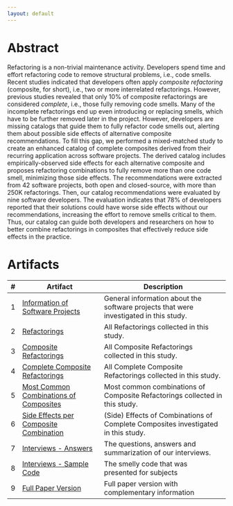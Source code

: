 ```yaml
---
layout: default
---
```


# Abstract

Refactoring is a non-trivial maintenance activity. Developers spend time and effort refactoring code to remove structural problems, i.e., code smells. Recent studies indicated that developers often apply *composite refactoring* (composite, for short), i.e., two or more interrelated refactorings. However, previous studies revealed that only 10% of composite refactorings are considered *complete*, i.e., those fully removing code smells. Many of the incomplete refactorings end up even introducing or replacing smells, which have to be further removed later in the project. However, developers are missing catalogs that guide them to fully refactor code smells out, alerting them about possible side effects of alternative composite recommendations. To fill this gap, we performed a mixed-matched study to create an enhanced catalog of complete composites derived from their recurring application across software projects. The derived catalog includes empirically-observed side effects for each alternative composite and proposes refactoring combinations to fully remove more than one code smell, minimizing those side effects. The recommendations were extracted from 42 software projects, both open and closed-source, with more than 250K refactorings. Then, our catalog recommendations were evaluated by nine software developers. The evaluation indicates that 78% of developers reported that their solutions could have worse side effects without our recommendations, increasing the effort to remove smells critical to them. Thus, our catalog can guide both developers and researchers on how to better combine refactorings in composites that effectively reduce side effects in the practice. 

# Artifacts

| #      | Artifact | Description |
| ----------- | ----------- | ----------- |
| 1      | [Information of Software Projects](https://github.com/compositerefactoring/site/raw/main/downloads/general-data-per-project.xlsx) | General information about the software projects that were investigated in this study. |
| 2      | [Refactorings](https://drive.google.com/drive/folders/1Bdaho1Vs4qDnwnu1CDW22meqw4F6JqyO?usp=sharing) | All Refactorings collected in this study. |
| 3      | [Composite Refactorings](https://drive.google.com/drive/folders/1pNI2LYNANySKazd3rSV_U9RRWrlq0trG?usp=sharing) | All Composite Refactorings collected in this study. |
| 4      | [Complete Composite Refactorings](https://drive.google.com/drive/folders/15Kx0cx2g3Qxl6FmT7CHhgQXcL2DMVvWL?usp=sharing) | All Complete Composite Refactorings collected in this study. |
| 5      | [Most Common Combinations of Composites](https://drive.google.com/drive/folders/1u3X0cYBeBXFnlo0XQaBfeO0LGz8RoxBE?usp=sharing) | Most common combinations of Composite Refactorings collected in this study. |
| 6      | [Side Effects per Composite Combination](https://drive.google.com/drive/folders/11GxQOSV_sZHRazXVfsOA_bn-jkUqpVMH?usp=sharing) |(Side) Effects of Combinations of Complete Composites investigated in this study. |
| 7      | [Interviews - Answers](https://docs.google.com/spreadsheets/d/1HPZH1xXrIFjvKNiEFoMq4c_5jDBSBa9s/edit?usp=sharing&ouid=112357502681826466479&rtpof=true&sd=true) | The questions, answers and summarization of our interviews. |
| 8      | [Interviews - Sample Code](https://drive.google.com/drive/folders/1NXPfASIfng0LD4nmbHnrMcS1C_uxWbG6?usp=sharing) | The smelly code that was presented for subjects |
| 9      | [Full Paper Version](https://drive.google.com/file/d/1ksb2BiM171yWZf7oJ1qLcj9cPAXoI0IL/view?usp=sharing) | Full paper version with complementary information |
